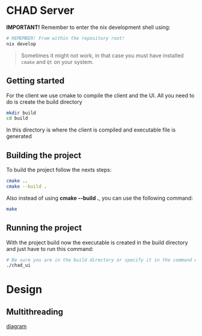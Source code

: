 # CHAD Server

**IMPORTANT!** Remember to enter the nix development shell using:

```bash
# REMEMBER! From within the repository root!
nix develop
```
> Sometimes it might not work, in that case you must have installed `cmake` and `Qt` on your system.

## Getting started

For the client we use cmake to compile the client and the UI. All you need to do is create the build directory

```bash
mkdir build
cd build
```

In this directory is where the client is compiled and executable file is generated

## Building the project

To build the project follow the nexts steps:

```bash
cmake ..
cmake --build .
```
Also instead of using **cmake --build .**, you can use the following command:

```bash
make
```

## Running the project

With the project build now the executable is created in the build directory and just have to run this command:

```bash
# Be sure you are in the build directory or specify it in the command when runnung the project
./chad_ui
```

# Design

## Multithreading

[diagram](./diagrams/multithreading.png)